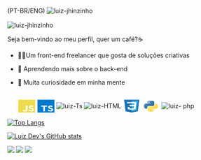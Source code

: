 (PT-BR/ENG) <img  position="rigth" alt="luiz-jhinzinho" height=" 20"  width="27" src="https://pbs.twimg.com/media/E0uxWgNWQAM8qNd.png" />

 <img  align="center" alt="luiz-jhinzinho" height="50"  width="50" src="https://gifdb.com/images/high/cat-on-computer-pixelated-wwgzgfowv8m9zat6.gif" />

Seja bem-vindo ao meu perfil, quer um café?☕

- 🐱‍💻Um front-end freelancer que gosta de soluções criativas
- 🌱 Aprendendo mais sobre o back-end
- 👯 Muita curiosidade em minha mente
  
  
  <div style="display: inline_block"> <br>
  <img align="center" alt="luiz-Js" height="30" width="40" src="https://raw.githubusercontent.com/devicons/devicon/master/icons/javascript/javascript-plain.svg">
  <img align="center" alt="luiz-Ts" height="30" width="40" src="https://raw.githubusercontent.com/devicons/devicon/master/icons/typescript/typescript-plain.svg">
  <img align="center" alt="luiz-Ts" height="30" width="40" src="https://cdn.jsdelivr.net/gh/devicons/devicon@latest/icons/react/react-original-wordmark.svg" >
  <img align="center" alt="luiz-HTML" height="30" width="40" src="https://cdn.jsdelivr.net/gh/devicons/devicon@latest/icons/html5/html5-original.svg"">
  <img align="center" alt="luiz-css" height="30" width="40" src="https://raw.githubusercontent.com/devicons/devicon/master/icons/css3/css3-original.svg">
  <img align="center" alt="luiz-python" height="30" width="40" src="https://raw.githubusercontent.com/devicons/devicon/master/icons/python/python-original.svg">
  <img  align="center" alt="luiz- php" height="30" width="40" src="https://cdn.jsdelivr.net/gh/devicons/devicon@latest/icons/php/php-original.svg" >
   <div\>
  

[![Top Langs](https://github-readme-stats.vercel.app/api/top-langs/?username=lobobobobobo&layout=compact&theme=maroongold)](https://github.com/lobobobobo/github-readme-stats)

[![Luiz Dev's GitHub stats](https://github-readme-stats.vercel.app/api?username=lobobobobobo&theme=maroongold)](https://github.com/lobobobobobo/github-readme-stats) 

 <a href="https://instagram.com/luiz_xl7h" target="_blank"><img src="https://img.shields.io/badge/-Instagram-%23E4405F?style=for-the-badge&logo=instagram&logoColor=white" target="_blank"></a>
 <a href="https://discord.gg/seth_xl7." target="_blank"><img src="https://img.shields.io/badge/Discord-7289DA?style=for-the-badge&logo=discord&logoColor=white" target="_blank"></a> 
 <a href = "mailto:luizmiguelm33274@gmail.com"><img src="https://img.shields.io/badge/-Gmail-%23333?style=for-the-badge&logo=gmail&logoColor=white" target="_blank"></a>



 

